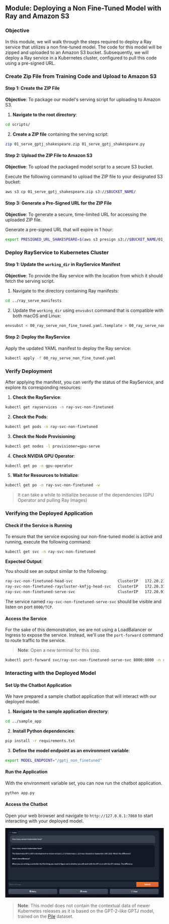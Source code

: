 ## Module: Deploying a Non Fine-Tuned Model with Ray and Amazon S3

### Objective

In this module, we will walk through the steps required to deploy a Ray service that utilizes a non fine-tuned model. The code for this model will be zipped and uploaded to an Amazon S3 bucket. Subsequently, we will deploy a Ray service in a Kubernetes cluster, configured to pull this code using a pre-signed URL.

### Create Zip File from Training Code and Upload to Amazon S3

#### Step 1: Create the ZIP File

**Objective**: To package our model's serving script for uploading to Amazon S3.

1. **Navigate to the root directory**:
```bash
cd scripts/
```

2. **Create a ZIP file** containing the serving script:
```bash
zip 01_serve_gptj_shakespeare.zip 01_serve_gptj_shakespeare.py
```

#### Step 2: Upload the ZIP File to Amazon S3

**Objective**: To upload the packaged model script to a secure S3 bucket.

Execute the following command to upload the ZIP file to your designated S3 bucket:

```bash
aws s3 cp 01_serve_gptj_shakespeare.zip s3://$BUCKET_NAME/
```

#### Step 3: Generate a Pre-Signed URL for the ZIP File

**Objective**: To generate a secure, time-limited URL for accessing the uploaded ZIP file.

Generate a pre-signed URL that will expire in 1 hour:

```bash
export PRESIGNED_URL_SHAKESPEARE=$(aws s3 presign s3://$BUCKET_NAME/01_serve_gptj_shakespeare.zip --expires-in 3600)
```

### Deploy RayService to Kubernetes Cluster

#### Step 1: Update the `working_dir` in RayService Manifest

**Objective**: To provide the Ray service with the location from which it should fetch the serving script.

1. Navigate to the directory containing Ray manifests:

```bash
cd ../ray_serve_manifests
```

2. Update the `working_dir` using `envsubst` command that is compatible with both macOS and Linux:

```bash
envsubst < 00_ray_serve_non_fine_tuned.yaml.template > 00_ray_serve_non_fine_tuned.yaml
```

#### Step 2: Deploy the RayService

Apply the updated YAML manifest to deploy the Ray service:

```bash
kubectl apply -f 00_ray_serve_non_fine_tuned.yaml
```

### Verify Deployment

After applying the manifest, you can verify the status of the RayService, and explore its corresponding resources:

1. **Check the RayService**:
```bash
kubectl get rayservices -n ray-svc-non-finetuned
```

2. **Check the Pods**:
```bash
kubectl get pods -n ray-svc-non-finetuned
```

3. **Check the Node Provisioning**:
```bash
kubectl get nodes -l provisioner=gpu-serve
```

4. **Check NVIDIA GPU Operator**:
```bash
kubectl get po -n gpu-operator
```

5. **Wait for Resources to Initialize**:
```bash
kubectl get po -n ray-svc-non-finetuned -w
```

> It can take a while to initialize because of the dependencies (GPU Operator and pulling Ray Images)

### Verifying the Deployed Application

#### Check if the Service is Running

To ensure that the service exposing our non-fine-tuned model is active and running, execute the following command:

```bash
kubectl get svc -n ray-svc-non-finetuned
```

**Expected Output**:

You should see an output similar to the following:

```bash
ray-svc-non-finetuned-head-svc                    ClusterIP   172.20.214.232   <none>        10001/TCP,8265/TCP,52365/TCP,6379/TCP,8080/TCP,8000/TCP   36m
ray-svc-non-finetuned-raycluster-kmfjg-head-svc   ClusterIP   172.20.37.172    <none>        10001/TCP,8265/TCP,52365/TCP,6379/TCP,8080/TCP,8000/TCP   52m
ray-svc-non-finetuned-serve-svc                   ClusterIP   172.20.91.55     <none>        8000/TCP
```

The service named `ray-svc-non-finetuned-serve-svc` should be visible and listen on port `8000/TCP`.

#### Access the Service

For the sake of this demonstration, we are not using a LoadBalancer or Ingress to expose the service. Instead, we'll use the `port-forward` command to route traffic to the service.

> **Note**: Open a new terminal for this step.

```bash
kubectl port-forward svc/ray-svc-non-finetuned-serve-svc 8000:8000 -n ray-svc-non-finetuned
```

### Interacting with the Deployed Model

#### Set Up the Chatbot Application

We have prepared a sample chatbot application that will interact with our deployed model.

1. **Navigate to the sample application directory**:

```bash
cd ../sample_app
```

2. **Install Python dependencies**:

```bash
pip install -r requirements.txt
```

3. **Define the model endpoint as an environment variable**:

```bash
export MODEL_ENDPOINT="/gptj_non_finetuned"
```

#### Run the Application

With the environment variable set, you can now run the chatbot application.

```bash
python app.py
```

#### Access the Chatbot

Open your web browser and navigate to `http://127.0.0.1:7860` to start interacting with your deployed model.

![Chat Bot](../static/chat-bot-1.png)

> **Note**: This model does not contain the contextual data of newer Kubernetes releases as it is based on the GPT-2-like GPTJ model, trained on the [Pile](https://pile.eleuther.ai/) dataset.




